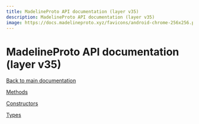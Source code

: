 ```yaml
---
title: MadelineProto API documentation (layer v35)
description: MadelineProto API documentation (layer v35)
image: https://docs.madelineproto.xyz/favicons/android-chrome-256x256.png
---
```

# MadelineProto API documentation (layer v35)

[Back to main documentation](..)  


[Methods](methods/)

[Constructors](constructors/)

[Types](types/)
